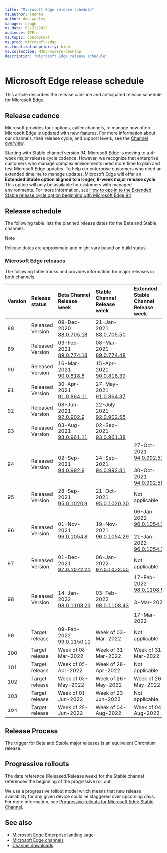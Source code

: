 ```yaml
---
title: "Microsoft Edge release schedule"
ms.author: leahtu
author: dan-wesley
manager: srugh
ms.date: 02/22/2022
audience: ITPro
ms.topic: conceptual
ms.prod: microsoft-edge
ms.localizationpriority: high
ms.collection: M365-modern-desktop
description: "Microsoft Edge release schedule"
---
```


# Microsoft Edge release schedule

This article describes the release cadence and anticipated release schedule for Microsoft Edge.

## Release cadence

Microsoft provides four options, called channels, to manage how often Microsoft Edge is updated with new features. For more information about our channels, their release cycle, and support levels, see the [Channel overview](./microsoft-edge-channels.md#channel-overview).

Starting with Stable channel version 94, Microsoft Edge is moving to a 4-week major release cycle cadence. However, we recognize that enterprise customers who manage complex environments need more time to plan and test Microsoft Edge updates. To help our enterprise customers who need an extended timeline to manage updates, Microsoft Edge will offer an **Extended Stable option aligned to a longer, 8-week major release cycle**. This option will only be available for customers with managed environments. For more information, see [How to opt-in to the Extended Stable release cycle option beginning with Microsoft Edge 94](https://blogs.windows.com/msedgedev/2021/07/15/opt-in-extended-stable-release-cycle/)

## Release schedule

The following table lists the planned release dates for the Beta and Stable channels.

> [!NOTE]
> Release dates are approximate and might vary based on build status.

### Microsoft Edge releases

The following table tracks and provides information for major releases in both channels.

| Version | Release status | Beta Channel<br>Release week | Stable Channel<br>Release week | Extended Stable Channel<br>Release week |
|:-----|:-----|:-----|:-----|:-----|
| 88 | Released<br>Version | 09-Dec-2020<br>[88.0.705.18](/deployedge/microsoft-edge-relnote-archive-beta-channel#version-88070518-december-9) | 21-Jan-2021<br>[88.0.705.50](/deployedge/microsoft-edge-relnote-archive-stable-channel#version-88070550-january-21)|  |
| 89 | Released<br>Version | 03-Feb-2021<br>[89.0.774.18](/deployedge/microsoft-edge-relnote-archive-beta-channel#version-89077418-february-3) | 08-Mar-2021<br>[89.0.774.48](/deployedge/microsoft-edge-relnote-archive-stable-channel#version-89077448-march-8) |  |
| 90 | Released<br>Version | 16-Mar-2021<br>[90.0.818.8](/deployedge/microsoft-edge-relnote-archive-beta-channel#version-9008188-march-16)  | 15-Apr-2021<BR>[90.0.818.39](/deployedge/microsoft-edge-relnote-archive-stable-channel#version-90081839-april-15) |  |
| 91 | Released<br>Version | 30-Apr-2021<br>[91.0.864.11](/deployedge/microsoft-edge-relnote-archive-beta-channel#version-91086411-april-30) | 27-May-2021<BR>[91.0.864.37](/deployedge/microsoft-edge-relnote-archive-stable-channel#version-91086437-may-27) |  |
| 92 | Released<br>Version | 08-Jun-2021<br>[92.0.902.9](/deployedge/microsoft-edge-relnote-archive-beta-channel#version-9209029-june-08) | 22-July-2021<BR>[92.0.902.55](/deployedge/microsoft-edge-relnote-archive-stable-channel#version-92090255-july-22) |  |
| 93 | Released<br>Version | 03-Aug-2021<br>[93.0.961.11](/deployedge/microsoft-edge-relnote-beta-channel#version-93096111-August-03) | 02-Sep-2021<BR>[93.0.961.38](/deployedge/microsoft-edge-relnote-archive-stable-channel#version-93096138-September-02) |  |
| 94 | Released<br>Version | 02-Sep-2021<br>[94.0.992.9](/deployedge/microsoft-edge-relnote-archive-beta-channel#version-9409929-September-02) | 24-Sep-2021<BR>[94.0.992.31](/deployedge/microsoft-edge-relnote-archive-stable-channel#version-94099231-September-24) | 27-Oct-2021<BR>[94.0.992.57](/deployedge/microsoft-edge-relnote-stable-channel?branch=danwesley-uipdate-release-schedule-ext-stable-96.0.1054.75#version-94099257-october-27)<br><br>30-Oct-2021<br>[94.0.992.58](/deployedge/microsoft-edge-relnote-stable-channel#version-94099258-october-30) |
| 95 | Released<br>Version | 28-Sep-2021<br>[95.0.1020.9](/deployedge/microsoft-edge-relnote-archive-beta-channel#version-95010209-September-28) | 21-Oct-2021<br>[95.0.1020.30](/deployedge/microsoft-edge-relnote-archive-stable-channel#version-950102030-october-21) | Not applicable |
| 96 | Released<br>Version  | 01-Nov-2021<br>[96.0.1054.8](/DeployEdge/microsoft-edge-relnote-archive-beta-channel?branch=pr-en-us-1163#version-96010548-november-1) | 19-Nov-2021<br>[96.0.1054.29](/deployedge/microsoft-edge-relnote-stable-channel#version-960105429-november-19) | 06-Jan-2022<br>[96.0.1054.72](/deployedge/microsoft-edge-relnote-stable-channel#version-960105472-january-6)<br><br>21-Jan-2022<br>[96.0.1054.75](/deployedge/microsoft-edge-relnote-stable-channel#version-960105475-january-21)  |
| 97 | Released<br>Version | 01-Dec-2021<br>[97.0.1072.21](/deployedge/microsoft-edge-relnote-archive-beta-channel#version-970107221-december-1) | 06-Jan-2022<br>[97.0.1072.55](/deployedge/microsoft-edge-relnote-stable-channel#version-970107255-january-6)| Not applicable  |
| 98 | Released<br>Version | 14-Jan-2022<br>[98.0.1108.23](/deployedge/microsoft-edge-relnote-archive-beta-channel#version-980110823-january-14) | 03-Feb-2022<br>[98.0.1108.43](/deployedge/microsoft-edge-relnote-stable-channel?branch=pr-en-us-1449#version-980110843-february-3) | 17-Feb-2022<br>[98.0.1108.56](/deployedge/microsoft-edge-relnote-stable-channel#version-980110856-february-17)<br><br>3-Mar-2022<br><br>17-Mar-2022 |
| 99 | Target release | 09-Feb-2022<br>[99.0.1150.11](/deployedge/microsoft-edge-relnote-beta-channel?branch=pr-en-us-1449#version-990115011-february-9) | Week of 03-Mar-2022 | Not applicable  |
| 100 | Target release | Week of 08-Mar-2022 | Week of 31-Mar-2022 | Week of 31-Mar-2022 |
| 101 | Target release | Week of 05-Apr-2022 | Week of 28-Apr-2022 | Not applicable |
| 102 | Target release | Week of 03-May-2022 | Week of 26-May-2022 | Week of 26-May-2022 |
| 103 | Target release | Week of 01-Jun-2022 | Week of 23-Jun-2022 | Not applicable |
| 104 | Target release | Week of 28-Jun-2022 | Week of 04-Aug-2022 | Week of 04-Aug-2022 |

## Release Process

The trigger for Beta and Stable major releases is an equivalent Chromium release.

## Progressive rollouts

The date reference (Released/Release week) for the Stable channel references the beginning of the progressive roll out.

We use a progressive rollout model which means that new release availability for any given device could be staggered over upcoming days. For more information, see [Progressive rollouts for Microsoft Edge Stable Channel](/deployedge/microsoft-edge-update-progressive-rollout).

## See also

- [Microsoft Edge Enterprise landing page](https://aka.ms/EdgeEnterprise)
- [Microsoft Edge channels](/deployedge/microsoft-edge-channels)
- [Channel downloads](https://www.microsoft.com/edge/business/download)
